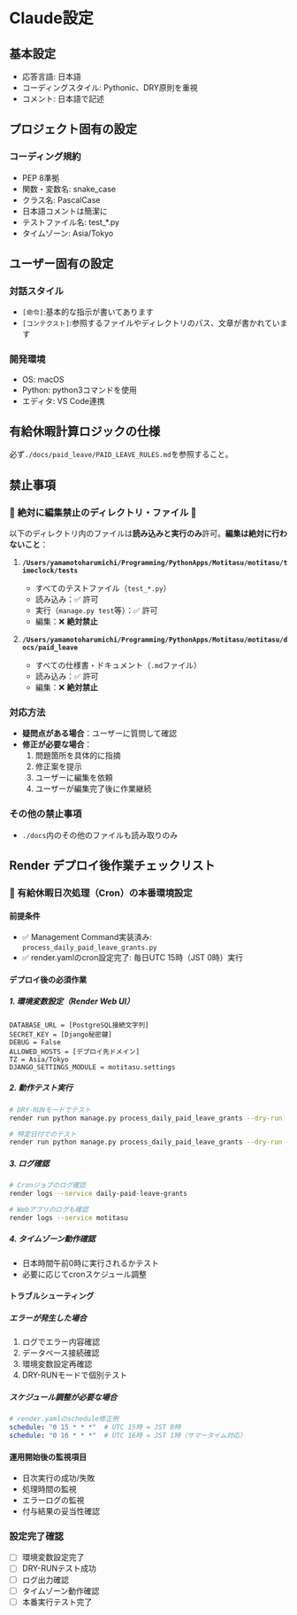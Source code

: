 # Claude設定

## 基本設定
- 応答言語: 日本語
- コーディングスタイル: Pythonic、DRY原則を重視
- コメント: 日本語で記述

## プロジェクト固有の設定

### コーディング規約
- PEP 8準拠
- 関数・変数名: snake_case
- クラス名: PascalCase
- 日本語コメントは簡潔に
- テストファイル名: test_*.py
- タイムゾーン: Asia/Tokyo

## ユーザー固有の設定

### 対話スタイル
- `[命令]`:基本的な指示が書いてあります
- `[コンテクスト]`:参照するファイルやディレクトリのパス、文章が書かれています

### 開発環境
- OS: macOS
- Python: python3コマンドを使用
- エディタ: VS Code連携

## 有給休暇計算ロジックの仕様
必ず`./docs/paid_leave/PAID_LEAVE_RULES.md`を参照すること。

## 禁止事項

### 🚨 **絶対に編集禁止のディレクトリ・ファイル** 🚨
以下のディレクトリ内のファイルは**読み込みと実行のみ**許可。**編集は絶対に行わないこと**：

1. **`/Users/yamamotoharumichi/Programming/PythonApps/Motitasu/motitasu/timeclock/tests`**
   - すべてのテストファイル（`test_*.py`）
   - 読み込み：✅ 許可
   - 実行（`manage.py test`等）：✅ 許可
   - 編集：❌ **絶対禁止**

2. **`/Users/yamamotoharumichi/Programming/PythonApps/Motitasu/motitasu/docs/paid_leave`**
   - すべての仕様書・ドキュメント（`.md`ファイル）
   - 読み込み：✅ 許可
   - 編集：❌ **絶対禁止**

### 対応方法
- **疑問点がある場合**：ユーザーに質問して確認
- **修正が必要な場合**：
  1. 問題箇所を具体的に指摘
  2. 修正案を提示
  3. ユーザーに編集を依頼
  4. ユーザーが編集完了後に作業継続

### その他の禁止事項
- `./docs`内のその他のファイルも読み取りのみ

## Render デプロイ後作業チェックリスト

### 🚀 有給休暇日次処理（Cron）の本番環境設定

#### **前提条件**
- ✅ Management Command実装済み: `process_daily_paid_leave_grants.py`
- ✅ render.yamlのcron設定完了: 毎日UTC 15時（JST 0時）実行

#### **デプロイ後の必須作業**

##### **1. 環境変数設定（Render Web UI）**
```
DATABASE_URL = [PostgreSQL接続文字列]
SECRET_KEY = [Django秘密鍵]
DEBUG = False
ALLOWED_HOSTS = [デプロイ先ドメイン]
TZ = Asia/Tokyo
DJANGO_SETTINGS_MODULE = motitasu.settings
```

##### **2. 動作テスト実行**
```bash
# DRY-RUNモードでテスト
render run python manage.py process_daily_paid_leave_grants --dry-run

# 特定日付でのテスト
render run python manage.py process_daily_paid_leave_grants --dry-run --date 2023-07-01
```

##### **3. ログ確認**
```bash
# Cronジョブのログ確認
render logs --service daily-paid-leave-grants

# Webアプリのログも確認
render logs --service motitasu
```

##### **4. タイムゾーン動作確認**
- 日本時間午前0時に実行されるかテスト
- 必要に応じてcronスケジュール調整

#### **トラブルシューティング**

##### **エラーが発生した場合**
1. ログでエラー内容確認
2. データベース接続確認
3. 環境変数設定再確認
4. DRY-RUNモードで個別テスト

##### **スケジュール調整が必要な場合**
```yaml
# render.yamlのschedule修正例
schedule: "0 15 * * *"  # UTC 15時 = JST 0時
schedule: "0 16 * * *"  # UTC 16時 = JST 1時（サマータイム対応）
```

#### **運用開始後の監視項目**
- 日次実行の成功/失敗
- 処理時間の監視
- エラーログの監視
- 付与結果の妥当性確認

### 設定完了確認
- [ ] 環境変数設定完了
- [ ] DRY-RUNテスト成功
- [ ] ログ出力確認
- [ ] タイムゾーン動作確認
- [ ] 本番実行テスト完了